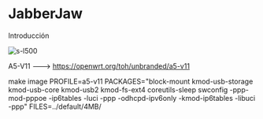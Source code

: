 # JabberJaw
Introducción

![s-l500](https://user-images.githubusercontent.com/103136876/200192669-73cf2821-b5cb-43b6-97fc-d6e4e6e7033a.jpg)

A5-V11 ---> https://openwrt.org/toh/unbranded/a5-v11

make image PROFILE=a5-v11 PACKAGES="block-mount kmod-usb-storage kmod-usb-core kmod-usb2 kmod-fs-ext4 coreutils-sleep swconfig -ppp-mod-pppoe -ip6tables -luci -ppp -odhcpd-ipv6only -kmod-ip6tables -libuci -ppp" FILES=../default/4MB/

